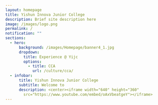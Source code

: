 ```yaml
---
layout: homepage
title: Yishun Innova Junior College
description: Brief site description here
image: /images/logo.png
permalink: /
notification: ""
sections:
  - hero:
      background: /images/Homepage/banner4_1.jpg
      dropdown:
        title: Experience @ Yijc
        options:
          - title: CCA
            url: /culture/cca/
  - infobar:
      title: Yishun Innova Junior College
      subtitle: Welcome to
      description: <center><iframe width="640" height="360"
        src="https://www.youtube.com/embed/oAxVbeatgeY"></iframe>
---
```

